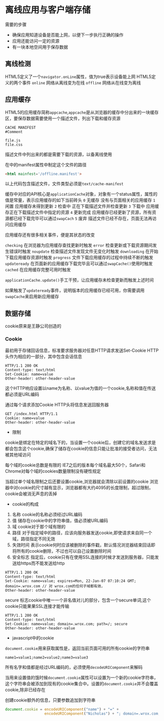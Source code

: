 # 离线应用与客户端存储

需要的步骤

- 确保应用知道设备是否能上网，以便下一步执行正确的操作
- 应用还能访问一定的资源
- 有一块本地空间用于保存数据

## 离线检测

HTML5定义了一个`navigator.onLine`属性，值为true表示设备能上网
HTML5定义的两个事件
`online` 网络从离线变为在线
`offline` 网络从在线变为离线

## 应用缓存

HTML5的应用缓存简称`appcache`,`appcache`是从浏览器的缓存中分出来的一块缓存区，要保存数据需要使用一个描述文件，列出下载和缓存资源

```
CACHE MANIFEST
#Comment

file.js
file.css
```

描述文件中列出来的都是需要下载的资源，以备离线使用

在<html>中的manifest属性中制定这个文件的路径

```html
<html mainfest='/offline.manifest'>
```

以上代码包含描述文件，文件类型必须是`text/cache-manifest`

缓存中对应的API核心是`applicationCache`对象，对象有一个status属性，属性的值是常量，表示应用缓存的如下当前砖头
`0` 无缓存 没有与页面相关的应用缓存
`1` 闲置  应用缓存未得到更新
`2` 检查中 正在下载描述文件并检查更新
`3` 下载中 应用缓存正在下载描述文件中指定的资源
`4` 更新完成 应用缓存已经更新了资源，所有资源都已经下载完毕可以通过`swapCach`
`5` 废弃 描述文件已经不存在，页面无法再访问应用缓存

应用缓存还有很多相关事件，便是其状态的改变

`checking` 在浏览器为应用缓存查找更新时触发
`error` 检查更新或下载资源期间发生错误时触发
`noupdate` 检查描述文件发现文件无变化时触发
`downloading` 在开始下载应用缓存资源时触发
`progress` 文件下载应用缓存的过程中持续不断的触发
`updateready` 在页面新的应用缓存下载完毕且可以通过`swapCache()`使用时触发
`cached` 在应用缓存完整可用时触发

`applicationCache.update()`手工干预，让应用缓存未检查更新而触发上述时间

如果触发了`updateready`事件，说明版本的应用缓存已经可用，你需要调用`swapCache`来启用新应用缓存

## 数据存储

cookie原来是王静公司创造的

### Cookie

最初用于存储回话信息，标准要求服务器对任意HTTP请求发送Set-Cookie HTTP头作为相应的一部分，其中包含会话信息

```
HTTP/1.1 200 OK
Content-type: text/html
Set-Cookie: name=value
Other-header: other-header-value
```
这个HTTP响应设置以name为名称、以value为值的一个cookie,名称和值在传送都必须是URL编码

通过每个请求添加Cookie HTTP头将信息发送回服务器

```
GET /index.html HTTP/1.1
Cookie: name=value
Other-header: other-header-value
```
- 限制

cookie是绑定在特定的域名下的，当设置一个cookie后，创建它的域名发送求是都会包含这个cookie,确保了储存在cookie的信息只能让批准的接受者访问，无法被其他域访问

每个域的cookie总数是有限的
IE7之后的版本每个域名最大50个，Safari和Chrome对每个域的cookies数量限制没有硬性规定

当超过单个域名限制之后还要设置cookie,浏览器就会清除以前设置的cookie
浏览器中对cookie的尺寸越有显示，浏览器都有大约4095的长度限制，超过限制，cookie会被消无声息的丢掉

- cookie的构成
1. 名称 cookie的名称必须经过URL编码
2. 值 储存在cookie中的字符串值，值必须被URL编码
3. 域 cookie对于那个域有限的
4. 路径 对于指定域中的路径，应该向服务器发送cookie,即使请求来自同一个域，路径指定不同无效
5. 失效时间 表示cookie何时应该被删除的事件戳，默认情况浏览器结束回话即将所有的cookie删除，不过也可以自己设置删除时间
6. 安全标志 指定后，cookie只有在使用SSL连接的时候才发送到服务器，只能发送给https而不能发送给http

```
HTTP/1.1 200 OK
Content-type: text/html
Set-Cookie: name=value; expires=Mon, 22-Jan-07 07:10:24 GMT; domain=.wrox.com // 对 wrox.com的任何子域都有效，
Other-header: other-header-value
```

secure 标志cookie中唯一一个非名值对儿的部分，包含一个secure单词,这个cookie只能果果SSL连接才能传输
```
HTTP/1.1 200 OK
Content-type: text/html
Set-Cookie: name=value; domain=.wrox.com; path=/; secure
Other-header: other-header-value
```

- javascript中的cookie

`document.cookie`用来获取属性是，返回当前页面可用的所有cookie的字符串

```
name1=value1;name2=value2;name3=value3
```
所有名字和值都是经过URL编码的，必须使用`decodeURIComponent`来解码

当用来设置值的饿时候`document.cookie`属性可以设置为一个新的cookie字符串，这个字符串会被添加到现有的cookie集合中。设置的`document.cookie`并不会覆盖cookie,除非已经存在

创建cookie额外的信息，只要参数追加到字符串
```js
document.cookie = encodeURIComponent("name") + "=" +
                  encodeURIComponent("Nicholas") + "; domain=.wrox.com; path=/";
```

